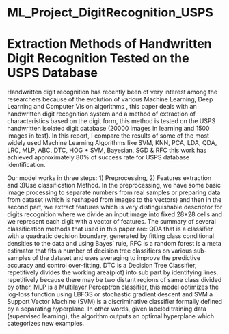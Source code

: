 # ML_Project_DigitRecognition_USPS


# Extraction Methods of Handwritten Digit Recognition Tested on the USPS Database
Handwritten digit recognition has recently been of
very interest among the researchers because of the evolution of
various Machine Learning, Deep Learning and Computer Vision
algorithms , this paper deals with an handwritten digit recognition
system and a method of extraction of characteristics based on the
digit form, this method is tested on the USPS handwritten isolated
digit database (20000 images in learning and 1500 images in test).
In this report, I compare the results of some of the most widely
used Machine Learning Algorithms like SVM, KNN, PCA, LDA,
QDA, LRC, MLP, ABC, DTC, HOG + SVM, Bayesian, SGD &
RFC this work has achieved approximately 80% of success rate
for USPS database identification.

Our model works in three steps: 1) Preprocessing, 2) Features
extraction and 3)Use classification Method. In the
preprocessing, we have some basic image processing to
separate numbers from real samples or preparing data from
dataset (which is reshaped from images to the vectors) and then
in the second part, we extract features which is very distinguishable descriptor for digits recognition where we
divide an input image into fixed 28*28 cells and we represent
each digit with a vector of features. The summary of several
classification methods that used in this paper are: QDA that is
a classifier with a quadratic decision boundary, generated by
fitting class conditional densities to the data and using Bayes’
rule, RFC is a random forest is a meta estimator that fits a
number of decision tree classifiers on various sub-samples of
the dataset and uses averaging to improve the predictive
accuracy and control over-fitting, DTC is a Decision Tree
Classifier, repetitively divides the working area(plot) into sub
part by identifying lines. repetitively because there may be two
distant regions of same class divided by other, MLP is a Multilayer Perceptron classifier, this model optimizes the log-loss
function using LBFGS or stochastic gradient descent and SVM
a Support Vector Machine (SVM) is a discriminative classifier
formally defined by a separating hyperplane. In other words,
given labeled training data (supervised learning), the algorithm
outputs an optimal hyperplane which categorizes new
examples.
